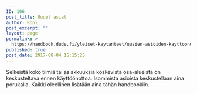 ```yaml
---
ID: 106
post_title: Uudet asiat
author: Roni
post_excerpt: ""
layout: page
permalink: >
  https://handbook.dude.fi/yleiset-kaytanteet/uusien-asioiden-kayttoonotto
published: true
post_date: 2017-08-04 15:15:25
---
```

Selkeistä koko tiimiä tai asiakkuuksia koskevista osa-alueista on keskusteltava ennen käyttöönottoa. Isommista asioista keskustellaan aina porukalla. Kaikki oleellinen lisätään aina tähän handbookiin.
